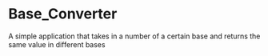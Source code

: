 # Base_Converter
A simple application that takes in a number of a certain base and returns the same value in different bases
